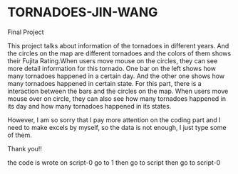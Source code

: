 # TORNADOES-JIN-WANG
Final Project

This project talks about information of the tornadoes in different years. And the circles
on the map are different tornadoes and the colors of them shows their Fujita Rating.When
users move mouse on the circles, they can see more detail information for this tornado.
One bar on the left shows how many tornadoes happened in a certain day. And the other one
shows how many tornadoes happened in certain state. For this part, there is a interaction
between the bars and the circles on the map. When users move mouse over on circle, they
can also see how many tornadoes happened in its day and how many tornadoes happened in
its states.

However, I am so sorry that I pay more attention on the coding part and I need to
make excels by myself, so the data is not enough, I just type some of them.

Thank you!!

the code is wrote on script-0
go to 1 then go to script then go to script-0
